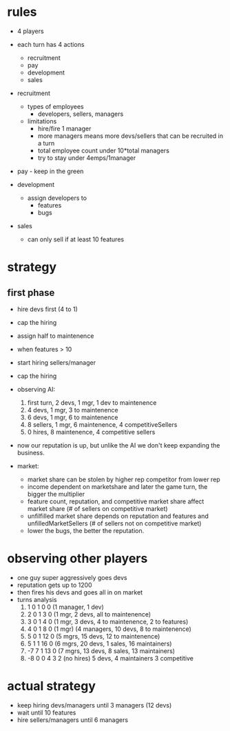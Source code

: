 # rules

- 4 players

- each turn has 4 actions
  - recruitment
  - pay
  - development
  - sales

- recruitment
  - types of employees
    - developers, sellers, managers
  - limitations
    - hire/fire 1 manager
    - more managers means more devs/sellers that can be recruited in a turn
    - total employee count under 10*total managers
    - try to stay under 4emps/1manager

- pay - keep in the green

- development
  - assign developers to
    - features
    - bugs

- sales
  - can only sell if at least 10 features


# strategy

## first phase

- hire devs first (4 to 1)
- cap the hiring
- assign half to maintenence
- when features > 10
- start hiring sellers/manager
- cap the hiring

- observing AI:
  1. first turn, 2 devs, 1 mgr, 1 dev to maintenence
  2. 4 devs, 1 mgr, 3 to maintenence
  3. 6 devs, 1 mgr, 6 to maintenence
  4. 8 sellers, 1 mgr, 6 maintenence, 4 competitiveSellers
  5.  0 hires, 8 maintenence, 4 competitive sellers

- now our reputation is up, but unlike the AI we don't keep expanding the business.

- market:
  - market share can be stolen by higher rep competitor from lower rep
  - income dependent on marketshare and later the game turn, the bigger the multiplier
  - feature count, reputation, and competitive market share affect market share (# of sellers on competitive market)
  - unfilfilled market share depends on reputation and features and unfilledMarketSellers (# of sellers not on competitive market)
  - lower the bugs, the better the reputation.

# observing other players

- one guy super aggressively goes devs
- reputation gets up to 1200
- then fires his devs and goes all in on market
- turns analysis
  1.  1 0 1 0 0 (1 manager, 1 dev)
  2.  2 0 1 3 0 (1 mgr, 2 devs, all to maintenence)
  3.  3 0 1 4 0 (1 mgr, 3 devs, 4 to maintenence, 2 to features)
  4.  4 0 1 8 0 (1 mgr) (4 managers, 10 devs, 8 to maintenence)
  5.  5 0 1 12 0 (5 mgrs, 15 devs, 12 to maintenence)
  6.  5 1 1 16 0 (6 mgrs, 20 devs, 1 sales, 16 maintainers)
  7.  -7 7 1 13 0 (7 mgrs, 13 devs, 8 sales, 13 maintainers)
  8.  -8 0 0 4 3 2 (no hires) 5 devs, 4 maintainers 3 competitive


# actual strategy
- keep hiring devs/managers until 3 managers (12 devs)
- wait until 10 features
- hire sellers/managers until 6 managers